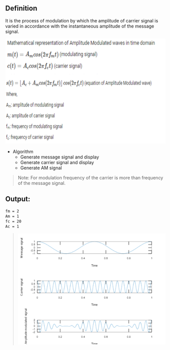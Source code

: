 ## **Definition**
It is the process of modulation by which the amplitude of  carrier signal is varied in accordance with the instantaneous amplitude of the message signal.

![Derivation](deriv.png)

- Algorithm
    - Generate message signal and display
    - Generate carrier signal and display
    - Generate AM signal

> Note: For modulation frequency of the carrier is more than frequency of the message signal.

## **Output**:
````
fm = 2
Am = 1
fc = 20
Ac = 1
````
> ![Output](out.png)
